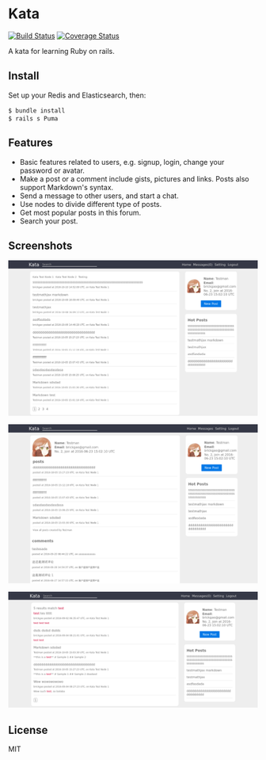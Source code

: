 # Kata

[![Build Status](https://travis-ci.org/brickgao/kata.svg?branch=master)](https://travis-ci.org/brickgao/kata) [![Coverage Status](https://coveralls.io/repos/github/brickgao/kata/badge.svg?branch=master)](https://coveralls.io/github/brickgao/kata?branch=master)

A kata for learning Ruby on rails.

## Install

Set up your Redis and Elasticsearch, then:

```
$ bundle install
$ rails s Puma
```

## Features

* Basic features related to users, e.g. signup, login, change your password or avatar.
* Make a post or a comment include gists, pictures and links. Posts also support Markdown's syntax.
* Send a message to other users, and start a chat.
* Use nodes to divide different type of posts.
* Get most popular posts in this forum.
* Search your post.

## Screenshots

![](./screenshots/screenshot1.png)

![](./screenshots/screenshot2.png)

![](./screenshots/screenshot3.png)


## License

MIT